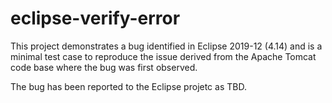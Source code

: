 # eclipse-verify-error

This project demonstrates a bug identified in Eclipse 2019-12 (4.14) and is a
minimal test case to reproduce the issue derived from the Apache Tomcat code base
where the bug was first observed.

The bug has been reported to the Eclipse projetc as TBD.

